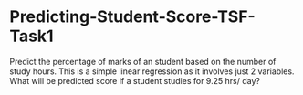 # Predicting-Student-Score-TSF-Task1
Predict the percentage of marks of an student based on the number of study hours.
This is a simple linear regression as it involves just 2 variables.
What will be predicted score if a student studies for 9.25 hrs/ day?
